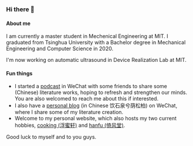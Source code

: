 ### Hi there 👋

<!--
**qzlinqian/qzlinqian** is a ✨ _special_ ✨ repository because its `README.md` (this file) appears on your GitHub profile.

Here are some ideas to get you started:

- 🔭 I’m currently working on ...
- 🌱 I’m currently learning ...
- 👯 I’m looking to collaborate on ...
- 🤔 I’m looking for help with ...
- 💬 Ask me about ...
- 📫 How to reach me: ...
- 😄 Pronouns: ...
- ⚡ Fun fact: ...
-->
#### About me
I am currently a master student in Mechenical Engineering at MIT. I graduated from Tsinghua University with a Bachelor degree in Mechanical Engineering and Computer Science in 2020.

I'm now working on automatic ultrasound in Device Realization Lab at MIT.

#### Fun things
- I started a [podcast](https://mp.weixin.qq.com/s/hXuqh_BiHiQFRw3lxtN1pw) in WeChat with some friends to share some (Chinese) literature works, hoping to refresh and strengthen our minds. You are also welcomed to reach me about this if interested.
- I also have a [personal blog](https://mp.weixin.qq.com/s/WTs27amc-N4gmgxsZ2bCaw) (in Chinese 饮石泉兮荫松柏) on WeChat, where I share some of my literature creation.
- Welcome to my personal website, which also hosts my two current hobbies, [cooking (浮蜜轩)](http://www.qianl.in/2022/06/02/fumixuan/) and [hanfu (倚风堂)](http://www.qianl.in/2022/06/02/yifengtang/).

Good luck to myself and to you guys.

